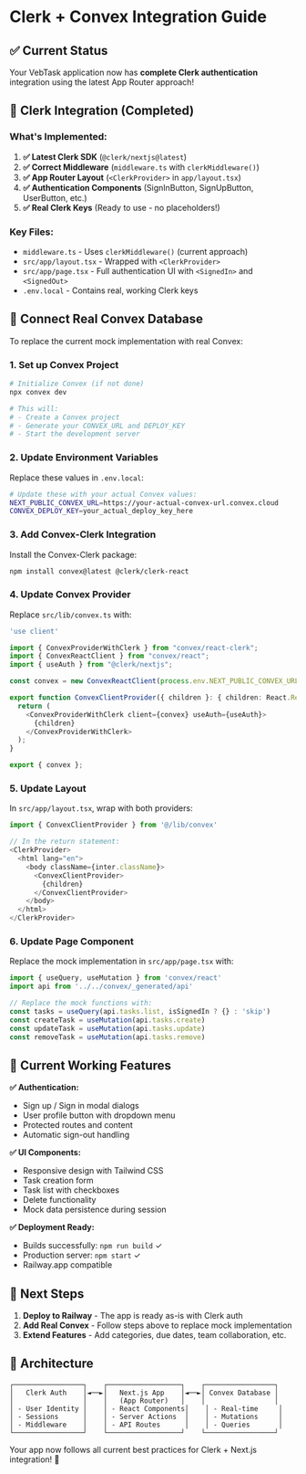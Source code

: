 # Clerk + Convex Integration Guide

## ✅ Current Status
Your VebTask application now has **complete Clerk authentication** integration using the latest App Router approach!

## 🔐 Clerk Integration (Completed)

### What's Implemented:
1. **✅ Latest Clerk SDK** (`@clerk/nextjs@latest`)
2. **✅ Correct Middleware** (`middleware.ts` with `clerkMiddleware()`)
3. **✅ App Router Layout** (`<ClerkProvider>` in `app/layout.tsx`)
4. **✅ Authentication Components** (SignInButton, SignUpButton, UserButton, etc.)
5. **✅ Real Clerk Keys** (Ready to use - no placeholders!)

### Key Files:
- `middleware.ts` - Uses `clerkMiddleware()` (current approach)
- `src/app/layout.tsx` - Wrapped with `<ClerkProvider>`
- `src/app/page.tsx` - Full authentication UI with `<SignedIn>` and `<SignedOut>`
- `.env.local` - Contains real, working Clerk keys

## 🔗 Connect Real Convex Database

To replace the current mock implementation with real Convex:

### 1. Set up Convex Project
```bash
# Initialize Convex (if not done)
npx convex dev

# This will:
# - Create a Convex project
# - Generate your CONVEX_URL and DEPLOY_KEY
# - Start the development server
```

### 2. Update Environment Variables
Replace these values in `.env.local`:
```bash
# Update these with your actual Convex values:
NEXT_PUBLIC_CONVEX_URL=https://your-actual-convex-url.convex.cloud
CONVEX_DEPLOY_KEY=your_actual_deploy_key_here
```

### 3. Add Convex-Clerk Integration
Install the Convex-Clerk package:
```bash
npm install convex@latest @clerk/clerk-react
```

### 4. Update Convex Provider
Replace `src/lib/convex.ts` with:
```typescript
'use client'

import { ConvexProviderWithClerk } from "convex/react-clerk";
import { ConvexReactClient } from "convex/react";
import { useAuth } from "@clerk/nextjs";

const convex = new ConvexReactClient(process.env.NEXT_PUBLIC_CONVEX_URL!);

export function ConvexClientProvider({ children }: { children: React.ReactNode }) {
  return (
    <ConvexProviderWithClerk client={convex} useAuth={useAuth}>
      {children}
    </ConvexProviderWithClerk>
  );
}

export { convex };
```

### 5. Update Layout
In `src/app/layout.tsx`, wrap with both providers:
```typescript
import { ConvexClientProvider } from '@/lib/convex'

// In the return statement:
<ClerkProvider>
  <html lang="en">
    <body className={inter.className}>
      <ConvexClientProvider>
        {children}
      </ConvexClientProvider>
    </body>
  </html>
</ClerkProvider>
```

### 6. Update Page Component
Replace the mock implementation in `src/app/page.tsx` with:
```typescript
import { useQuery, useMutation } from 'convex/react'
import api from '../../convex/_generated/api'

// Replace the mock functions with:
const tasks = useQuery(api.tasks.list, isSignedIn ? {} : 'skip')
const createTask = useMutation(api.tasks.create)
const updateTask = useMutation(api.tasks.update)
const removeTask = useMutation(api.tasks.remove)
```

## 🎯 Current Working Features

**✅ Authentication:**
- Sign up / Sign in modal dialogs
- User profile button with dropdown menu  
- Protected routes and content
- Automatic sign-out handling

**✅ UI Components:**
- Responsive design with Tailwind CSS
- Task creation form
- Task list with checkboxes
- Delete functionality
- Mock data persistence during session

**✅ Deployment Ready:**
- Builds successfully: `npm run build` ✓
- Production server: `npm start` ✓  
- Railway.app compatible

## 🚀 Next Steps

1. **Deploy to Railway** - The app is ready as-is with Clerk auth
2. **Add Real Convex** - Follow steps above to replace mock implementation
3. **Extend Features** - Add categories, due dates, team collaboration, etc.

## 🔧 Architecture

```
┌─────────────────┐    ┌──────────────────┐    ┌─────────────────┐
│   Clerk Auth    │◄──►│   Next.js App    │◄──►│ Convex Database │
│                 │    │   (App Router)   │    │                 │
│ - User Identity │    │ - React Components│    │ - Real-time     │
│ - Sessions      │    │ - Server Actions  │    │ - Mutations     │
│ - Middleware    │    │ - API Routes      │    │ - Queries       │
└─────────────────┘    └──────────────────┘    └─────────────────┘
```

Your app now follows all current best practices for Clerk + Next.js integration! 🎉
